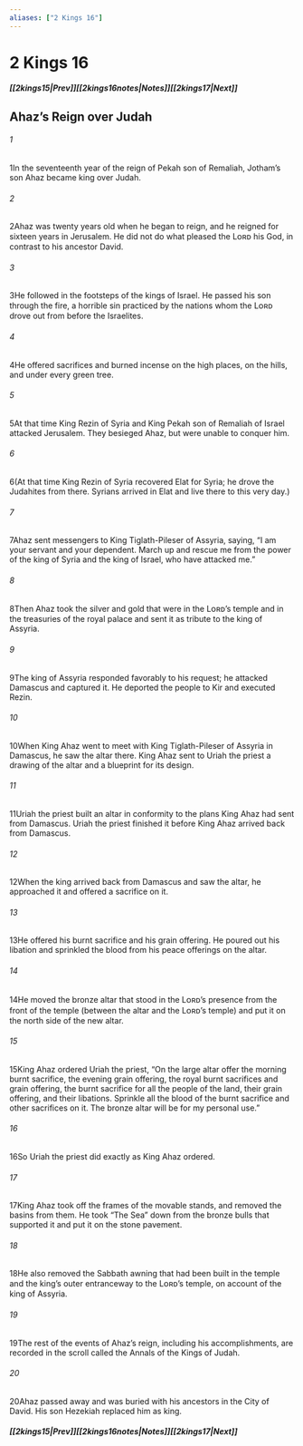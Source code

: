 ```yaml
---
aliases: ["2 Kings 16"]
---
```

# 2 Kings 16
##### <span class=arrow-left></span>[[2kings15|Prev]]<span class=navigation-separator></span>[[2kings16notes|Notes]]<span class=navigation-separator></span>[[2kings17|Next]]<span class=arrow-right></span>
## Ahaz’s Reign over Judah
###### 1
<span class=verse-first>1</span>In the seventeenth year of the reign of Pekah son of Remaliah, Jotham’s son Ahaz became king over Judah.
###### 2
<span class=verse-body>2</span>Ahaz was twenty years old when he began to reign, and he reigned for sixteen years in Jerusalem. He did not do what pleased the Lᴏʀᴅ his God, in contrast to his ancestor David.
###### 3
<span class=verse-body>3</span>He followed in the footsteps of the kings of Israel. He passed his son through the fire, a horrible sin practiced by the nations whom the Lᴏʀᴅ drove out from before the Israelites.
###### 4
<span class=verse-body>4</span>He offered sacrifices and burned incense on the high places, on the hills, and under every green tree.
<div class=paragraph-break></div>

###### 5
<span class=verse-first>5</span>At that time King Rezin of Syria and King Pekah son of Remaliah of Israel attacked Jerusalem. They besieged Ahaz, but were unable to conquer him.
###### 6
<span class=verse-body>6</span>(At that time King Rezin of Syria recovered Elat for Syria; he drove the Judahites from there. Syrians arrived in Elat and live there to this very day.)
<div class=paragraph-break></div>

###### 7
<span class=verse-first>7</span>Ahaz sent messengers to King Tiglath-Pileser of Assyria, saying, “I am your servant and your dependent. March up and rescue me from the power of the king of Syria and the king of Israel, who have attacked me.”
###### 8
<span class=verse-body>8</span>Then Ahaz took the silver and gold that were in the Lᴏʀᴅ’s temple and in the treasuries of the royal palace and sent it as tribute to the king of Assyria.
###### 9
<span class=verse-body>9</span>The king of Assyria responded favorably to his request; he attacked Damascus and captured it. He deported the people to Kir and executed Rezin.
<div class=paragraph-break></div>

###### 10
<span class=verse-first>10</span>When King Ahaz went to meet with King Tiglath-Pileser of Assyria in Damascus, he saw the altar there. King Ahaz sent to Uriah the priest a drawing of the altar and a blueprint for its design.
###### 11
<span class=verse-body>11</span>Uriah the priest built an altar in conformity to the plans King Ahaz had sent from Damascus. Uriah the priest finished it before King Ahaz arrived back from Damascus.
###### 12
<span class=verse-body>12</span>When the king arrived back from Damascus and saw the altar, he approached it and offered a sacrifice on it.
###### 13
<span class=verse-body>13</span>He offered his burnt sacrifice and his grain offering. He poured out his libation and sprinkled the blood from his peace offerings on the altar.
###### 14
<span class=verse-body>14</span>He moved the bronze altar that stood in the Lᴏʀᴅ’s presence from the front of the temple (between the altar and the Lᴏʀᴅ’s temple) and put it on the north side of the new altar.
###### 15
<span class=verse-body>15</span>King Ahaz ordered Uriah the priest, “On the large altar offer the morning burnt sacrifice, the evening grain offering, the royal burnt sacrifices and grain offering, the burnt sacrifice for all the people of the land, their grain offering, and their libations. Sprinkle all the blood of the burnt sacrifice and other sacrifices on it. The bronze altar will be for my personal use.”
###### 16
<span class=verse-body>16</span>So Uriah the priest did exactly as King Ahaz ordered.
<div class=paragraph-break></div>

###### 17
<span class=verse-first>17</span>King Ahaz took off the frames of the movable stands, and removed the basins from them. He took “The Sea” down from the bronze bulls that supported it and put it on the stone pavement.
###### 18
<span class=verse-body>18</span>He also removed the Sabbath awning that had been built in the temple and the king’s outer entranceway to the Lᴏʀᴅ’s temple, on account of the king of Assyria.
###### 19
<span class=verse-body>19</span>The rest of the events of Ahaz’s reign, including his accomplishments, are recorded in the scroll called the Annals of the Kings of Judah.
###### 20
<span class=verse-body>20</span>Ahaz passed away and was buried with his ancestors in the City of David. His son Hezekiah replaced him as king.
##### <span class=arrow-left></span>[[2kings15|Prev]]<span class=navigation-separator></span>[[2kings16notes|Notes]]<span class=navigation-separator></span>[[2kings17|Next]]<span class=arrow-right></span>